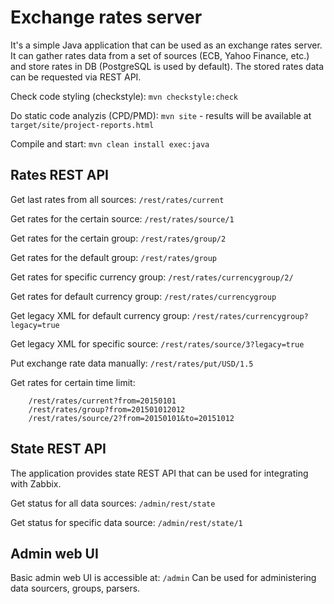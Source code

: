 
Exchange rates server
=
It's a simple Java application that can be used as an exchange rates server.
It can gather rates data from a set of sources (ECB, Yahoo Finance, etc.) and store rates in DB (PostgreSQL is used by default).
The stored rates data can be requested via REST API.

Check code styling (checkstyle): ```mvn checkstyle:check```

Do static code analyzis (CPD/PMD): ```mvn site``` - results will be available at ```target/site/project-reports.html```

Compile and start: ```mvn clean install exec:java```

Rates REST API
-

Get last rates from all sources: ```/rest/rates/current```

Get rates for the certain source: ```/rest/rates/source/1```

Get rates for the certain group: ```/rest/rates/group/2```

Get rates for the default group: ```/rest/rates/group```

Get rates for specific currency group: ```/rest/rates/currencygroup/2/```

Get rates for default currency group: ```/rest/rates/currencygroup```

Get legacy XML for default currency group: ```/rest/rates/currencygroup?legacy=true```

Get legacy XML for specific source: ```/rest/rates/source/3?legacy=true```

Put exchange rate data manually: ```/rest/rates/put/USD/1.5```

Get rates for certain time limit:
```
    /rest/rates/current?from=20150101
    /rest/rates/group?from=201501012012
    /rest/rates/source/2?from=20150101&to=20151012
```
State REST API
-
The application provides state REST API that can be used for integrating with Zabbix.

Get status for all data sources: ```/admin/rest/state```

Get status for specific data source: ```/admin/rest/state/1```

Admin web UI
-
Basic admin web UI is accessible at: ```/admin```
Can be used for administering data sourcers, groups, parsers.


